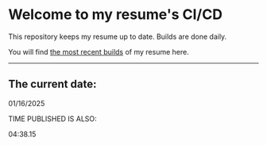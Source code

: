 # Welcome to my resume's CI/CD
This repository keeps my resume up to date. Builds are done daily.
  
You will find [the most recent builds](output/) of my resume here.
* * *
 
## The current date:  
 01/16/2025 
   
  
  
 TIME PUBLISHED IS ALSO: 
  
 04:38.15 
  
  
